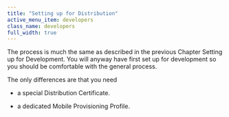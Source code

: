 ```yaml
---
title: "Setting up for Distribution"
active_menu_item: developers
class_name: developers
full_width: true
---
```



The process is much the same as described in the previous Chapter Setting up for Development. You will anyway have first set up for development so you should be comfortable with the general process.

The only differences are that you need

 - a special Distribution Certificate.

 - a dedicated Mobile Provisioning Profile.

